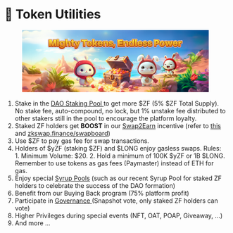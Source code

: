# 🔆 Token Utilities

<figure><img src="../.gitbook/assets/Token Utilities.png" alt=""><figcaption></figcaption></figure>

1. Stake in the [DAO Staking Pool ](https://zkswap.finance/earn/staking)to get more $ZF (5% $ZF Total Supply). No stake fee, auto-compound, no lock, but 1% unstake fee distributed to other stakers still in the pool to encourage the platform loyalty.
2. Staked ZF holders get **BOOST** in our [Swap2Earn](../highlights/swap2earn.md) incentive (refer to [this](../highlights/swap2earn.md) and  [zkswap.finance/swapboard](https://zkswap.finance/swapboard))
3. Use $ZF to pay gas fee for swap transactions.
4. Holders of $yZF (staking $ZF) and $LONG enjoy gasless swaps. Rules: 1. Minimum Volume: $20. 2. Hold a minimum of 100K $yZF or 1B $LONG. Remember to use tokens as gas fees (Paymaster) instead of ETH for gas.
5. Enjoy special [Syrup Pools](https://zkswap.finance/earn/staking) (such as our recent Syrup Pool for staked ZF holders to celebrate the success of the DAO formation)&#x20;
6. Benefit from our Buying Back program (75% platform profit)&#x20;
7. Participate in [Governance ](https://vote.zkswap.finance/#/)(Snapshot vote, only staked ZF holders can vote)&#x20;
8. Higher Privileges during special events (NFT, OAT, POAP, Giveaway, ...)
9. And more ...
